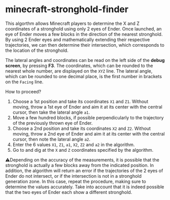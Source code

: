 # minecraft-stronghold-finder

This algorthm allows Minecraft players to determine the X and Z coordinates of a stronghold using only 2 eyes of Ender. Once launched, an eye of Ender moves a few blocks in the direction of the nearest stronghold. By using 2 Ender eyes and mathematically extending their respective trajectories, we can then determine their intersection, which corresponds to the location of the stronghold.

The lateral angles and coordinates can be read on the left side of the **debug screen**, by pressing **F3**. The coordinates, which can be rounded to the nearest whole number, are displayed on the `XYZ` line. The lateral angle, which can be rounded to one decimal place, is the first number in brackets on the `Facing` line.

How to proceed?
1. Choose a 1st position and take its coordinates `X1` and `Z1`. Without moving, throw a 1st eye of Ender and aim it at its center with the central cursor, then take the lateral angle `a1`.
2. Move a few hundred blocks, if possible perpendicularly to the trajectory of the previously thrown eye of Ender.
3. Choose a 2nd position and take its coordinates `X2` and `Z2`. Without moving, throw a 2nd eye of Ender and aim it at its center with the central cursor, then note the lateral angle `a2`.
4. Enter the 6 values `X1`, `Z1`, `a1`, `X2`, `Z2` and `a2` in the algorithm.
5. Go to and dig at the `X` and `Z` coordinates specified by the algorithm.

⚠️Depending on the accuracy of the measurements, it is possible that the stronghold is actually a few blocks away from the indicated position. In addition, the algorithm will return an error if the trajectories of the 2 eyes of Ender do not intersect, or if the intersection is not in a stronghold generation zone. In this case, repeat the procedure, making sure to determine the values accurately. Take into account that it is indeed possible that the two eyes of Ender each show a different stronghold.
